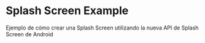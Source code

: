 # Splash Screen Example
Ejemplo de cómo crear una Splash Screen utilizando la nueva API de Splash Screen de Android
